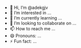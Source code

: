 - 👋 Hi, I’m @adekgjv
- 👀 I’m interested in ...
- 🌱 I’m currently learning ...
- 💞️ I’m looking to collaborate on ...
- 📫 How to reach me ...
- 😄 Pronouns: ...
- ⚡ Fun fact: ...

<!---
adekgjv/adekgjv is a ✨ special ✨ repository because its `README.md` (this file) appears on your GitHub profile.
You can click the Preview link to take a look at your changes.
--->
